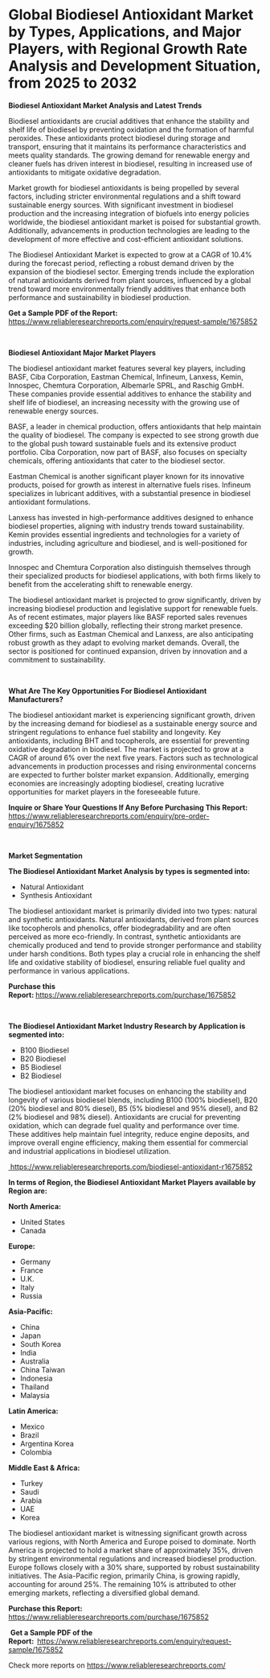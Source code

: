 <p><h1>Global Biodiesel Antioxidant Market by Types, Applications, and Major Players, with Regional Growth Rate Analysis and Development Situation, from 2025 to 2032</h1></p><p><strong>Biodiesel Antioxidant Market Analysis and Latest Trends</strong></p>
<p><p>Biodiesel antioxidants are crucial additives that enhance the stability and shelf life of biodiesel by preventing oxidation and the formation of harmful peroxides. These antioxidants protect biodiesel during storage and transport, ensuring that it maintains its performance characteristics and meets quality standards. The growing demand for renewable energy and cleaner fuels has driven interest in biodiesel, resulting in increased use of antioxidants to mitigate oxidative degradation.</p><p>Market growth for biodiesel antioxidants is being propelled by several factors, including stricter environmental regulations and a shift toward sustainable energy sources. With significant investment in biodiesel production and the increasing integration of biofuels into energy policies worldwide, the biodiesel antioxidant market is poised for substantial growth. Additionally, advancements in production technologies are leading to the development of more effective and cost-efficient antioxidant solutions.</p><p>The Biodiesel Antioxidant Market is expected to grow at a CAGR of 10.4% during the forecast period, reflecting a robust demand driven by the expansion of the biodiesel sector. Emerging trends include the exploration of natural antioxidants derived from plant sources, influenced by a global trend toward more environmentally friendly additives that enhance both performance and sustainability in biodiesel production.</p></p>
<p><strong>Get a Sample PDF of the Report:&nbsp;</strong> <a href="https://www.reliableresearchreports.com/enquiry/request-sample/1675852?utm_campaign=2229&utm_medium=2&utm_source=Github&utm_content=ia&utm_term=31012025&utm_id=biodiesel-antioxidant">https://www.reliableresearchreports.com/enquiry/request-sample/1675852</a></p>
<p>&nbsp;</p>
<p><strong>Biodiesel Antioxidant Major Market Players</strong></p>
<p><p>The biodiesel antioxidant market features several key players, including BASF, Ciba Corporation, Eastman Chemical, Infineum, Lanxess, Kemin, Innospec, Chemtura Corporation, Albemarle SPRL, and Raschig GmbH. These companies provide essential additives to enhance the stability and shelf life of biodiesel, an increasing necessity with the growing use of renewable energy sources.</p><p>BASF, a leader in chemical production, offers antioxidants that help maintain the quality of biodiesel. The company is expected to see strong growth due to the global push toward sustainable fuels and its extensive product portfolio. Ciba Corporation, now part of BASF, also focuses on specialty chemicals, offering antioxidants that cater to the biodiesel sector.</p><p>Eastman Chemical is another significant player known for its innovative products, poised for growth as interest in alternative fuels rises. Infineum specializes in lubricant additives, with a substantial presence in biodiesel antioxidant formulations.</p><p>Lanxess has invested in high-performance additives designed to enhance biodiesel properties, aligning with industry trends toward sustainability. Kemin provides essential ingredients and technologies for a variety of industries, including agriculture and biodiesel, and is well-positioned for growth.</p><p>Innospec and Chemtura Corporation also distinguish themselves through their specialized products for biodiesel applications, with both firms likely to benefit from the accelerating shift to renewable energy.</p><p>The biodiesel antioxidant market is projected to grow significantly, driven by increasing biodiesel production and legislative support for renewable fuels. As of recent estimates, major players like BASF reported sales revenues exceeding $20 billion globally, reflecting their strong market presence. Other firms, such as Eastman Chemical and Lanxess, are also anticipating robust growth as they adapt to evolving market demands. Overall, the sector is positioned for continued expansion, driven by innovation and a commitment to sustainability.</p></p>
<p>&nbsp;</p>
<p><strong>What Are The Key Opportunities For Biodiesel Antioxidant Manufacturers?</strong></p>
<p><p>The biodiesel antioxidant market is experiencing significant growth, driven by the increasing demand for biodiesel as a sustainable energy source and stringent regulations to enhance fuel stability and longevity. Key antioxidants, including BHT and tocopherols, are essential for preventing oxidative degradation in biodiesel. The market is projected to grow at a CAGR of around 6% over the next five years. Factors such as technological advancements in production processes and rising environmental concerns are expected to further bolster market expansion. Additionally, emerging economies are increasingly adopting biodiesel, creating lucrative opportunities for market players in the foreseeable future.</p></p>
<p><strong>Inquire or Share Your Questions If Any Before Purchasing This Report:</strong> <a href="https://www.reliableresearchreports.com/enquiry/pre-order-enquiry/1675852?utm_campaign=2229&utm_medium=2&utm_source=Github&utm_content=ia&utm_term=31012025&utm_id=biodiesel-antioxidant">https://www.reliableresearchreports.com/enquiry/pre-order-enquiry/1675852</a></p>
<p>&nbsp;</p>
<p><strong>Market Segmentation</strong></p>
<p><strong>The Biodiesel Antioxidant Market Analysis by types is segmented into:</strong></p>
<p><ul><li>Natural Antioxidant</li><li>Synthesis Antioxidant</li></ul></p>
<p><p>The biodiesel antioxidant market is primarily divided into two types: natural and synthetic antioxidants. Natural antioxidants, derived from plant sources like tocopherols and phenolics, offer biodegradability and are often perceived as more eco-friendly. In contrast, synthetic antioxidants are chemically produced and tend to provide stronger performance and stability under harsh conditions. Both types play a crucial role in enhancing the shelf life and oxidative stability of biodiesel, ensuring reliable fuel quality and performance in various applications.</p></p>
<p><strong>Purchase this Report:&nbsp;</strong><a href="https://www.reliableresearchreports.com/purchase/1675852?utm_campaign=2229&utm_medium=2&utm_source=Github&utm_content=ia&utm_term=31012025&utm_id=biodiesel-antioxidant">https://www.reliableresearchreports.com/purchase/1675852</a></p>
<p>&nbsp;</p>
<p><strong>The Biodiesel Antioxidant Market Industry Research by Application is segmented into:</strong></p>
<p><ul><li>B100 Biodiesel</li><li>B20 Biodiesel</li><li>B5 Biodiesel</li><li>B2 Biodiesel</li></ul></p>
<p><p>The biodiesel antioxidant market focuses on enhancing the stability and longevity of various biodiesel blends, including B100 (100% biodiesel), B20 (20% biodiesel and 80% diesel), B5 (5% biodiesel and 95% diesel), and B2 (2% biodiesel and 98% diesel). Antioxidants are crucial for preventing oxidation, which can degrade fuel quality and performance over time. These additives help maintain fuel integrity, reduce engine deposits, and improve overall engine efficiency, making them essential for commercial and industrial applications in biodiesel utilization.</p></p>
<p><a href="https://www.reliableresearchreports.com/biodiesel-antioxidant-r1675852?utm_campaign=2229&utm_medium=2&utm_source=Github&utm_content=ia&utm_term=31012025&utm_id=biodiesel-antioxidant">&nbsp;https://www.reliableresearchreports.com/biodiesel-antioxidant-r1675852</a></p>
<p><strong>In terms of Region, the Biodiesel Antioxidant Market Players available by Region are:</strong></p>
<p>
    <p> <strong> North America: </strong>
        <ul>
            <li>United States</li>
            <li>Canada</li>
        </ul>
        </p> 
    <p> <strong> Europe: </strong>
        <ul>
            <li>Germany</li>
            <li>France</li>
            <li>U.K.</li>
            <li>Italy</li>
            <li>Russia</li>
        </ul>
        </p> 
    <p> <strong> Asia-Pacific: </strong>
        <ul>
            <li>China</li>
            <li>Japan</li>
            <li>South Korea</li>
            <li>India</li>
            <li>Australia</li>
            <li>China Taiwan</li>
            <li>Indonesia</li>
            <li>Thailand</li>
            <li>Malaysia</li>
        </ul>
        </p> 
    <p> <strong> Latin America: </strong>
        <ul>
            <li>Mexico</li>
            <li>Brazil</li>
            <li>Argentina Korea</li>
            <li>Colombia</li>
        </ul>
        </p> 
    <p> <strong> Middle East & Africa: </strong>
        <ul>
            <li>Turkey</li>
            <li>Saudi</li>
            <li>Arabia</li>
            <li>UAE</li>
            <li>Korea</li>
        </ul>
    </p>
    </p>
<p><p>The biodiesel antioxidant market is witnessing significant growth across various regions, with North America and Europe poised to dominate. North America is projected to hold a market share of approximately 35%, driven by stringent environmental regulations and increased biodiesel production. Europe follows closely with a 30% share, supported by robust sustainability initiatives. The Asia-Pacific region, primarily China, is growing rapidly, accounting for around 25%. The remaining 10% is attributed to other emerging markets, reflecting a diversified global demand.</p></p>
<p><strong>Purchase this Report: </strong><a href="https://www.reliableresearchreports.com/purchase/1675852?utm_campaign=2229&utm_medium=2&utm_source=Github&utm_content=ia&utm_term=31012025&utm_id=biodiesel-antioxidant">https://www.reliableresearchreports.com/purchase/1675852</a></p>
<p>&nbsp;<strong>Get a Sample PDF of the Report:&nbsp;&nbsp;</strong><a href="https://www.reliableresearchreports.com/enquiry/request-sample/1675852?utm_campaign=2229&utm_medium=2&utm_source=Github&utm_content=ia&utm_term=31012025&utm_id=biodiesel-antioxidant">https://www.reliableresearchreports.com/enquiry/request-sample/1675852</a></p>
<p><strong></strong></p>
<p>Check more reports on <a href="https://www.reliableresearchreports.com/?utm_campaign=2229&utm_medium=2&utm_source=Github&utm_content=ia&utm_term=31012025&utm_id=biodiesel-antioxidant">https://www.reliableresearchreports.com/</a></p>